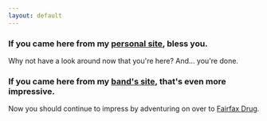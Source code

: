 ```yaml
---
layout: default
---
```

<h3>If you came here from my <a href="http://shaunmroberts.com" target="_blank" class="text-muted">personal site</a>, bless you.</h3>
<p>Why not have a look around now that you're here?  And... you're done.</p>
<h3>If you came here from my <a href="http://fairfaxdrug.com" target="_blank" class="text-muted">band's site</a>, that's even more impressive.</h3>
<p>Now you should continue to impress by adventuring on over to <a href="http://fairfaxdrug.com" target="_blank" class="text-muted">Fairfax Drug</a>.</p>
